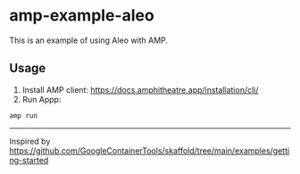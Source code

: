 # amp-example-aleo

This is an example of using Aleo with AMP.

## Usage

1. Install AMP client: https://docs.amphitheatre.app/installation/cli/
2. Run Appp:

```bash
amp run
```

---

Inspired by https://github.com/GoogleContainerTools/skaffold/tree/main/examples/getting-started
